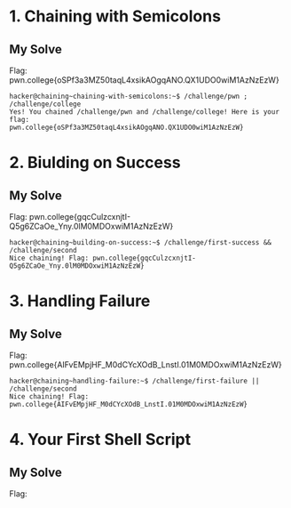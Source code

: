 # 1. Chaining with Semicolons
## My Solve
Flag: pwn.college{oSPf3a3MZ50taqL4xsikAOgqANO.QX1UDO0wiM1AzNzEzW}

```
hacker@chaining~chaining-with-semicolons:~$ /challenge/pwn ; /challenge/college
Yes! You chained /challenge/pwn and /challenge/college! Here is your flag:
pwn.college{oSPf3a3MZ50taqL4xsikAOgqANO.QX1UDO0wiM1AzNzEzW}
```

# 2. Biulding on Success
## My Solve
Flag:  pwn.college{gqcCulzcxnjtI-Q5g6ZCaOe_Yny.0lM0MDOxwiM1AzNzEzW}

```
hacker@chaining~building-on-success:~$ /challenge/first-success && /challenge/second
Nice chaining! Flag: pwn.college{gqcCulzcxnjtI-Q5g6ZCaOe_Yny.0lM0MDOxwiM1AzNzEzW}
```

# 3. Handling Failure
## My Solve
Flag:  pwn.college{AIFvEMpjHF_M0dCYcXOdB_LnstI.01M0MDOxwiM1AzNzEzW}

```
hacker@chaining~handling-failure:~$ /challenge/first-failure || /challenge/second
Nice chaining! Flag: pwn.college{AIFvEMpjHF_M0dCYcXOdB_LnstI.01M0MDOxwiM1AzNzEzW}
```

# 4. Your First Shell Script
## My Solve
Flag: 
